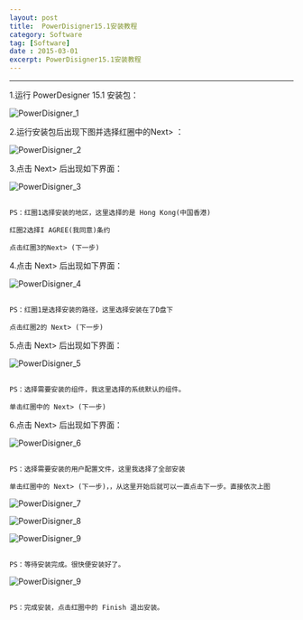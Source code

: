 ```yaml
---
layout: post
title:  PowerDisigner15.1安装教程 
category: Software
tag: [Software]
date : 2015-03-01
excerpt: PowerDisigner15.1安装教程 
---
```


******

<!-- more -->

1.运行 PowerDesigner 15.1 安装包：

![PowerDisigner_1](/res/img/blog/Software/PowerDisigner_1.jpg)

2.运行安装包后出现下图并选择红圈中的Next> ：

![PowerDisigner_2](/res/img/blog/Software/PowerDisigner_2.jpg)

3.点击 Next> 后出现如下界面：

![PowerDisigner_3](/res/img/blog/Software/PowerDisigner_3.jpg)

```

PS：红圈1选择安装的地区，这里选择的是 Hong Kong(中国香港)

红圈2选择I AGREE(我同意)条约

点击红圈3的Next> (下一步)

```

4.点击 Next> 后出现如下界面：

![PowerDisigner_4](/res/img/blog/Software/PowerDisigner_4.jpg)

```

PS：红圈1是选择安装的路径，这里选择安装在了D盘下

点击红圈2的 Next> (下一步)

```

5.点击 Next> 后出现如下界面：

![PowerDisigner_5](/res/img/blog/Software/PowerDisigner_5.jpg)

```

PS：选择需要安装的组件，我这里选择的系统默认的组件。

单击红圈中的 Next> (下一步)

```

6.点击 Next> 后出现如下界面：

![PowerDisigner_6](/res/img/blog/Software/PowerDisigner_6.jpg)

```

PS：选择需要安装的用户配置文件，这里我选择了全部安装

单击红圈中的 Next> (下一步)，，从这里开始后就可以一直点击下一步。直接依次上图

```

![PowerDisigner_7](/res/img/blog/Software/PowerDisigner_6.jpg)

![PowerDisigner_8](/res/img/blog/Software/PowerDisigner_6.jpg)

![PowerDisigner_9](/res/img/blog/Software/PowerDisigner_6.jpg)

```

PS：等待安装完成。很快便安装好了。

```

![PowerDisigner_9](/res/img/blog/Software/PowerDisigner_6.jpg)

```

PS：完成安装，点击红圈中的 Finish 退出安装。

```
